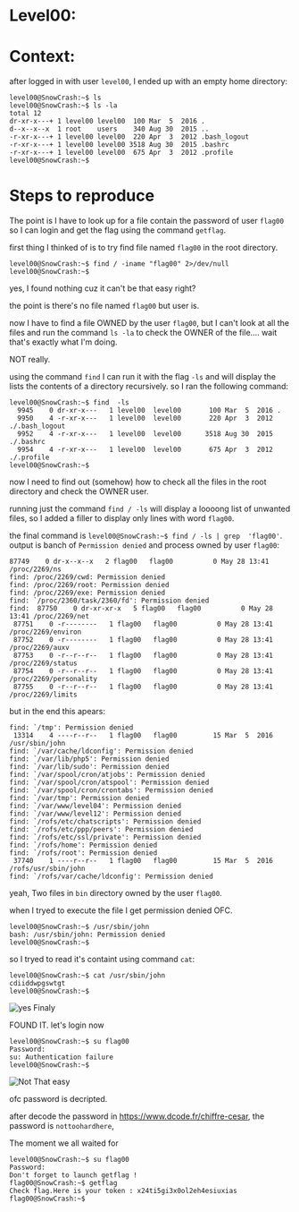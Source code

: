 # Level00:

# Context:

after logged in with user `level00`, I ended up with an empty home directory:

```
level00@SnowCrash:~$ ls
level00@SnowCrash:~$ ls -la
total 12
dr-xr-x---+ 1 level00 level00  100 Mar  5  2016 .
d--x--x--x  1 root    users    340 Aug 30  2015 ..
-r-xr-x---+ 1 level00 level00  220 Apr  3  2012 .bash_logout
-r-xr-x---+ 1 level00 level00 3518 Aug 30  2015 .bashrc
-r-xr-x---+ 1 level00 level00  675 Apr  3  2012 .profile
level00@SnowCrash:~$
```

# Steps to reproduce

The point is I have to look up for a file contain the password of user `flag00` so I can login and get the flag using the command `getflag`.

first thing I thinked of is to try find file named `flag00` in the root directory.
```
level00@SnowCrash:~$ find / -iname "flag00" 2>/dev/null
level00@SnowCrash:~$
```
yes, I found nothing cuz it can't be that easy right?

the point is there's no file named `flag00` but user is.

now I have to find a file OWNED by the user `flag00`, but I can't look at all the files and run the command `ls -la` to check the OWNER of the file.... wait that's exactly what I'm doing.

NOT really.

using the command `find` I can run it with the flag `-ls` and will display the lists the contents of a directory recursively.
so I ran the following command: 

```
level00@SnowCrash:~$ find  -ls
  9945    0 dr-xr-x---   1 level00  level00       100 Mar  5  2016 .
  9950    4 -r-xr-x---   1 level00  level00       220 Apr  3  2012 ./.bash_logout
  9952    4 -r-xr-x---   1 level00  level00      3518 Aug 30  2015 ./.bashrc
  9954    4 -r-xr-x---   1 level00  level00       675 Apr  3  2012 ./.profile
level00@SnowCrash:~$
```
now I need to find out (somehow) how to check all the files in the root directory  and check the OWNER user.

running just the command `find / -ls` will display a loooong list of unwanted files, so I added a filler to display only lines with word `flag00`.

the final command is `level00@SnowCrash:~$ find / -ls | grep  'flag00'`.
output is banch of `Permission denied` and process owned by user `flag00`:
```
87749    0 dr-x--x--x   2 flag00   flag00          0 May 28 13:41 /proc/2269/ns
find: /proc/2269/cwd: Permission denied
find: /proc/2269/root: Permission denied
find: /proc/2269/exe: Permission denied
find: `/proc/2360/task/2360/fd': Permission denied
find:  87750    0 dr-xr-xr-x   5 flag00   flag00          0 May 28 13:41 /proc/2269/net
 87751    0 -r--------   1 flag00   flag00          0 May 28 13:41 /proc/2269/environ
 87752    0 -r--------   1 flag00   flag00          0 May 28 13:41 /proc/2269/auxv
 87753    0 -r--r--r--   1 flag00   flag00          0 May 28 13:41 /proc/2269/status
 87754    0 -r--r--r--   1 flag00   flag00          0 May 28 13:41 /proc/2269/personality
 87755    0 -r--r--r--   1 flag00   flag00          0 May 28 13:41 /proc/2269/limits
```
but in the end this apears:
```
find: `/tmp': Permission denied
 13314    4 ----r--r--   1 flag00   flag00         15 Mar  5  2016 /usr/sbin/john
find: `/var/cache/ldconfig': Permission denied
find: `/var/lib/php5': Permission denied
find: `/var/lib/sudo': Permission denied
find: `/var/spool/cron/atjobs': Permission denied
find: `/var/spool/cron/atspool': Permission denied
find: `/var/spool/cron/crontabs': Permission denied
find: `/var/tmp': Permission denied
find: `/var/www/level04': Permission denied
find: `/var/www/level12': Permission denied
find: `/rofs/etc/chatscripts': Permission denied
find: `/rofs/etc/ppp/peers': Permission denied
find: `/rofs/etc/ssl/private': Permission denied
find: `/rofs/home': Permission denied
find: `/rofs/root': Permission denied
 37740    1 ----r--r--   1 flag00   flag00         15 Mar  5  2016 /rofs/usr/sbin/john
find: `/rofs/var/cache/ldconfig': Permission denied
```
yeah, Two files in `bin` directory owned by the user `flag00`.

when I tryed to execute the file I get permission denied OFC.

```
level00@SnowCrash:~$ /usr/sbin/john
bash: /usr/sbin/john: Permission denied
level00@SnowCrash:~$
```

so I tryed to read it's containt using command `cat`:
```
level00@SnowCrash:~$ cat /usr/sbin/john
cdiiddwpgswtgt
level00@SnowCrash:~$
```

![yes Finaly](https://thumbs.gfycat.com/FaithfulAnchoredItalianbrownbear-max-1mb.gif)

FOUND IT. let's login now

```
level00@SnowCrash:~$ su flag00
Password:
su: Authentication failure
level00@SnowCrash:~$
```
![Not That easy](https://media.tenor.com/Bwd7SMI-st8AAAAM/its-not-that-simple-mike-mclusky.gif)

ofc password is decripted.

after decode the password in https://www.dcode.fr/chiffre-cesar, the password is `nottoohardhere`, 

The moment we all waited for 
```
level00@SnowCrash:~$ su flag00
Password:
Don't forget to launch getflag !
flag00@SnowCrash:~$ getflag
Check flag.Here is your token : x24ti5gi3x0ol2eh4esiuxias
flag00@SnowCrash:~$
```
